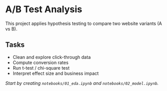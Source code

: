 # A/B Test Analysis

This project applies hypothesis testing to compare two website variants (A vs B).

## Tasks
- Clean and explore click-through data
- Compute conversion rates
- Run t-test / chi-square test
- Interpret effect size and business impact

_Start by creating `notebooks/01_eda.ipynb` and `notebooks/02_model.ipynb`._

